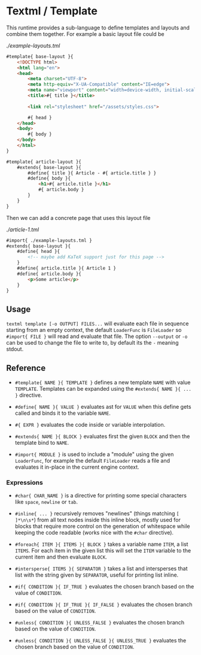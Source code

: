 # Textml / Template

This runtime provides a sub-language to define templates and layouts and combine them together. For example a basic layout file could be

_./example-layouts.tml_

```html
#template{ base-layout }{
    <!DOCTYPE html>
    <html lang="en">
    <head>
        <meta charset="UTF-8">
        <meta http-equiv="X-UA-Compatible" content="IE=edge">
        <meta name="viewport" content="width=device-width, initial-scale=1.0">
        <title>#{ title }</title>
        
        <link rel="stylesheet" href="/assets/styles.css">

        #{ head }
    </head>
    <body>
        #{ body }
    </body>
    </html>
}

#template{ article-layout }{
    #extends{ base-layout }{
        #define{ title }{ Article - #{ article.title } }
        #define{ body }{
            <h1>#{ article.title }</h1>
            #{ article.body }
        }
    }
}
```

Then we can add a concrete page that uses this layout file

_./article-1.tml_

```html
#import{ ./example-layouts.tml }
#extends{ base-layout }{
    #define{ head }{
        <!-- maybe add KaTeX support just for this page -->
    }
    #define{ article.title }{ Article 1 }
    #define{ article.body }{
        <p>Some article</p>
    }
}

```

## Usage

`textml template [-o OUTPUT] FILES...` will evaluate each file in sequence starting from an empty context, the default `LoaderFunc` is `FileLoader` so `#import{ FILE }` will read and evaluate that file. The option `--output` or `-o` can be used to change the file to write to, by default its the `-` meaning stdout.

## Reference

-   `#template{ NAME }{ TEMPLATE }`
    defines a new template `NAME` with value `TEMPLATE`. Templates can be expanded using the `#extends{ NAME }{ ... }` directive.

-   `#define{ NAME }{ VALUE }`
    evaluates ast for `VALUE` when this define gets called and binds it to the variable `NAME`.

-   `#{ EXPR }`
    evaluates the code inside or variable interpolation.

-   `#extends{ NAME }{ BLOCK }`
    evaluates first the given `BLOCK` and then the template bind to `NAME`.

-   `#import{ MODULE }`
    is used to include a "module" using the given `LoaderFunc`, for example the default `FileLoader` reads a file and evaluates it in-place in the current engine context.

### Expressions

-   `#char{ CHAR_NAME }` 
    is a directive for printing some special characters like `space`, `newline` or `tab`.

-   `#inline{ ... }`
    recursively removes "newlines" (things matching `[ ]*\n\s*`) from all text nodes inside this inline block, mostly used for blocks that require more control on the generation of whitespace while keeping the code readable (works nice with the `#char` directive).

-   `#foreach{ ITEM }{ ITEMS }{ BLOCK }`
    takes a variable name `ITEM`, a list `ITEMS`. For each item in the given list this will set the `ITEM` variable to the current item and then evaluate `BLOCK`.

-   `#intersperse{ ITEMS }{ SEPARATOR }`
    takes a list and intersperses that list with the string given by `SEPARATOR`, useful for printing list inline.

-   `#if{ CONDITION }{ IF_TRUE }`
    evaluates the chosen branch based on the value of `CONDITION`.

-   `#if{ CONDITION }{ IF_TRUE }{ IF_FALSE }`
    evaluates the chosen branch based on the value of `CONDITION`.

-   `#unless{ CONDITION }{ UNLESS_FALSE }`
    evaluates the chosen branch based on the value of `CONDITION`.

-   `#unless{ CONDITION }{ UNLESS_FALSE }{ UNLESS_TRUE }`
    evaluates the chosen branch based on the value of `CONDITION`.



